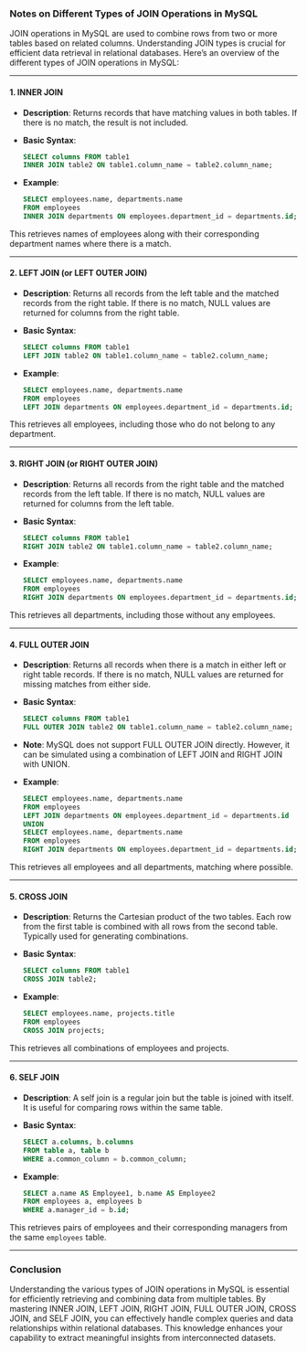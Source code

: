 ### Notes on Different Types of JOIN Operations in MySQL

JOIN operations in MySQL are used to combine rows from two or more tables based on related columns. Understanding JOIN types is crucial for efficient data retrieval in relational databases. Here’s an overview of the different types of JOIN operations in MySQL:

---

#### 1. **INNER JOIN**

- **Description**: Returns records that have matching values in both tables. If there is no match, the result is not included.
  
- **Basic Syntax**:
  ```sql
  SELECT columns FROM table1
  INNER JOIN table2 ON table1.column_name = table2.column_name;
  ```

- **Example**:
  ```sql
  SELECT employees.name, departments.name 
  FROM employees 
  INNER JOIN departments ON employees.department_id = departments.id;
  ```

This retrieves names of employees along with their corresponding department names where there is a match.

---

#### 2. **LEFT JOIN (or LEFT OUTER JOIN)**

- **Description**: Returns all records from the left table and the matched records from the right table. If there is no match, NULL values are returned for columns from the right table.

- **Basic Syntax**:
  ```sql
  SELECT columns FROM table1
  LEFT JOIN table2 ON table1.column_name = table2.column_name;
  ```

- **Example**:
  ```sql
  SELECT employees.name, departments.name 
  FROM employees 
  LEFT JOIN departments ON employees.department_id = departments.id;
  ```

This retrieves all employees, including those who do not belong to any department.

---

#### 3. **RIGHT JOIN (or RIGHT OUTER JOIN)**

- **Description**: Returns all records from the right table and the matched records from the left table. If there is no match, NULL values are returned for columns from the left table.

- **Basic Syntax**:
  ```sql
  SELECT columns FROM table1
  RIGHT JOIN table2 ON table1.column_name = table2.column_name;
  ```

- **Example**:
  ```sql
  SELECT employees.name, departments.name 
  FROM employees 
  RIGHT JOIN departments ON employees.department_id = departments.id;
  ```

This retrieves all departments, including those without any employees.

---

#### 4. **FULL OUTER JOIN**

- **Description**: Returns all records when there is a match in either left or right table records. If there is no match, NULL values are returned for missing matches from either side.

- **Basic Syntax**:
  ```sql
  SELECT columns FROM table1
  FULL OUTER JOIN table2 ON table1.column_name = table2.column_name;
  ```

- **Note**: MySQL does not support FULL OUTER JOIN directly. However, it can be simulated using a combination of LEFT JOIN and RIGHT JOIN with UNION.

- **Example**:
  ```sql
  SELECT employees.name, departments.name 
  FROM employees 
  LEFT JOIN departments ON employees.department_id = departments.id
  UNION
  SELECT employees.name, departments.name 
  FROM employees 
  RIGHT JOIN departments ON employees.department_id = departments.id;
  ```

This retrieves all employees and all departments, matching where possible.

---

#### 5. **CROSS JOIN**

- **Description**: Returns the Cartesian product of the two tables. Each row from the first table is combined with all rows from the second table. Typically used for generating combinations.

- **Basic Syntax**:
  ```sql
  SELECT columns FROM table1
  CROSS JOIN table2;
  ```

- **Example**:
  ```sql
  SELECT employees.name, projects.title 
  FROM employees 
  CROSS JOIN projects;
  ```

This retrieves all combinations of employees and projects.

---

#### 6. **SELF JOIN**

- **Description**: A self join is a regular join but the table is joined with itself. It is useful for comparing rows within the same table.

- **Basic Syntax**:
  ```sql
  SELECT a.columns, b.columns 
  FROM table a, table b 
  WHERE a.common_column = b.common_column;
  ```

- **Example**:
  ```sql
  SELECT a.name AS Employee1, b.name AS Employee2 
  FROM employees a, employees b 
  WHERE a.manager_id = b.id;
  ```

This retrieves pairs of employees and their corresponding managers from the same `employees` table.

---

### Conclusion

Understanding the various types of JOIN operations in MySQL is essential for efficiently retrieving and combining data from multiple tables. By mastering INNER JOIN, LEFT JOIN, RIGHT JOIN, FULL OUTER JOIN, CROSS JOIN, and SELF JOIN, you can effectively handle complex queries and data relationships within relational databases. This knowledge enhances your capability to extract meaningful insights from interconnected datasets.
